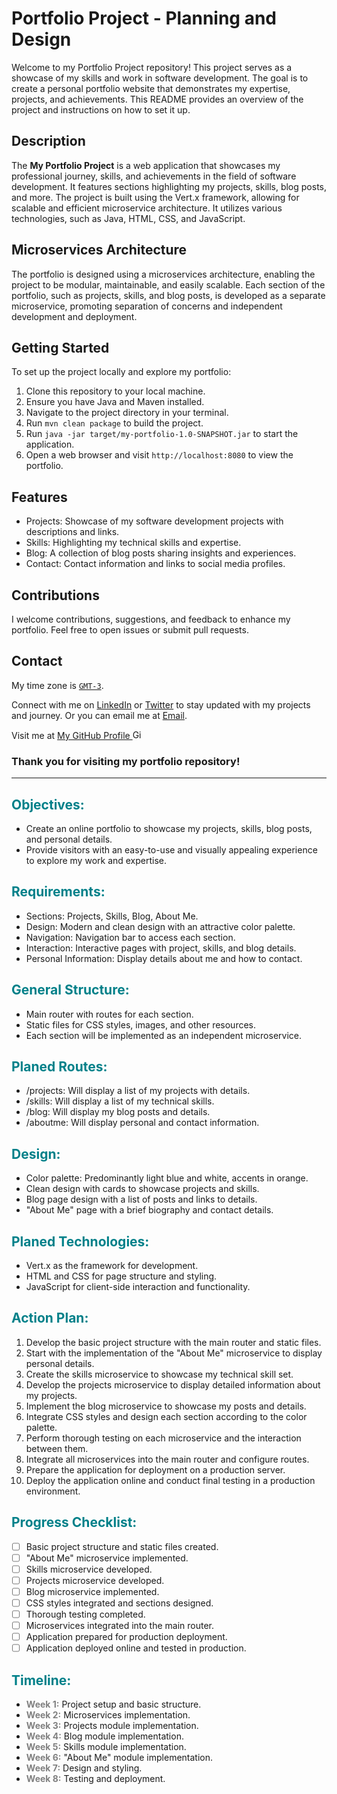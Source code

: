<h1 class="fancy-title">Portfolio Project - Planning and Design</h1>

Welcome to my Portfolio Project repository! This project serves as a showcase of my skills and work in software development. The goal is to create a personal portfolio website that demonstrates my expertise, projects, and achievements. This README provides an overview of the project and instructions on how to set it up.

## Description

The **My Portfolio Project** is a web application that showcases my professional journey, skills, and achievements in the field of software development. It features sections highlighting my projects, skills, blog posts, and more. The project is built using the Vert.x framework, allowing for scalable and efficient microservice architecture. It utilizes various technologies, such as Java, HTML, CSS, and JavaScript.

## Microservices Architecture

The portfolio is designed using a microservices architecture, enabling the project to be modular, maintainable, and easily scalable. Each section of the portfolio, such as projects, skills, and blog posts, is developed as a separate microservice, promoting separation of concerns and independent development and deployment.

## Getting Started

To set up the project locally and explore my portfolio:

1. Clone this repository to your local machine.
2. Ensure you have Java and Maven installed.
3. Navigate to the project directory in your terminal.
4. Run `mvn clean package` to build the project.
5. Run `java -jar target/my-portfolio-1.0-SNAPSHOT.jar` to start the application.
6. Open a web browser and visit `http://localhost:8080` to view the portfolio.

## Features

- Projects: Showcase of my software development projects with descriptions and links.
- Skills: Highlighting my technical skills and expertise.
- Blog: A collection of blog posts sharing insights and experiences.
- Contact: Contact information and links to social media profiles.

## Contributions

I welcome contributions, suggestions, and feedback to enhance my portfolio. Feel free to open issues or submit pull requests.

## Contact
My time zone is [`GMT-3`](https://time.is/Argentina).

Connect with me on [LinkedIn](https://www.linkedin.com/in/alan-kalbermatter-81a3b1124/) or [Twitter](https://twitter.com/AlanKalbermatt1) to stay updated with my projects and journey.
Or you can email me at [Email](mailto:alan.kalbermatter.dev@gmail.com).

Visit me at <a href="https://github.com/alankalbermatter"> My GitHub Profile
  <img src="https://github.githubassets.com/images/modules/logos_page/GitHub-Mark.png" alt="GitHub Logo" width="15" height="15">
</a>

### Thank you for visiting my portfolio repository!

---

## <span style="color: #008089;">Objectives:</span>
- Create an online portfolio to showcase my projects, skills, blog posts, and personal details.
- Provide visitors with an easy-to-use and visually appealing experience to explore my work and expertise.

## <span style="color: #008089;">Requirements:</span>
- Sections: Projects, Skills, Blog, About Me.
- Design: Modern and clean design with an attractive color palette.
- Navigation: Navigation bar to access each section.
- Interaction: Interactive pages with project, skills, and blog details.
- Personal Information: Display details about me and how to contact.

## <span style="color: #008089;">General Structure:</span>
- Main router with routes for each section.
- Static files for CSS styles, images, and other resources.
- Each section will be implemented as an independent microservice.

## <span style="color: #008089;">Planed Routes:</span>
- /projects: Will display a list of my projects with details.
- /skills: Will display a list of my technical skills.
- /blog: Will display my blog posts and details.
- /aboutme: Will display personal and contact information.

## <span style="color: #008089;">Design:</span>

- Color palette: Predominantly light blue and white, accents in orange.
- Clean design with cards to showcase projects and skills.
- Blog page design with a list of posts and links to details.
- "About Me" page with a brief biography and contact details.

## <span style="color: #008089;">Planed Technologies:</span>
- Vert.x as the framework for development.
- HTML and CSS for page structure and styling.
- JavaScript for client-side interaction and functionality.

## <span style="color: #008089;">Action Plan:</span>
1. Develop the basic project structure with the main router and static files.
2. Start with the implementation of the "About Me" microservice to display personal details.
3. Create the skills microservice to showcase my technical skill set.
4. Develop the projects microservice to display detailed information about my projects.
5. Implement the blog microservice to showcase my posts and details.
6. Integrate CSS styles and design each section according to the color palette.
7. Perform thorough testing on each microservice and the interaction between them.
8. Integrate all microservices into the main router and configure routes.
9. Prepare the application for deployment on a production server.
10. Deploy the application online and conduct final testing in a production environment.

## <span style="color: #008089;">Progress Checklist:</span>
- [ ] Basic project structure and static files created.
- [ ] "About Me" microservice implemented.
- [ ] Skills microservice developed.
- [ ] Projects microservice developed.
- [ ] Blog microservice implemented.
- [ ] CSS styles integrated and sections designed.
- [ ] Thorough testing completed.
- [ ] Microservices integrated into the main router.
- [ ] Application prepared for production deployment.
- [ ] Application deployed online and tested in production.

## <span style="color: #008089;">Timeline:</span>
- **<span style="color: grey;">Week 1:</span>** Project setup and basic structure.
- **<span style="color: grey;">Week 2:</span>** Microservices implementation.
- **<span style="color: grey;">Week 3:</span>** Projects module implementation.
- **<span style="color: grey;">Week 4:</span>** Blog module implementation.
- **<span style="color: grey;">Week 5:</span>** Skills module implementation.
- **<span style="color: grey;">Week 6:</span>** "About Me" module implementation.
- **<span style="color: grey;">Week 7:</span>** Design and styling.
- **<span style="color: grey;">Week 8:</span>** Testing and deployment.
